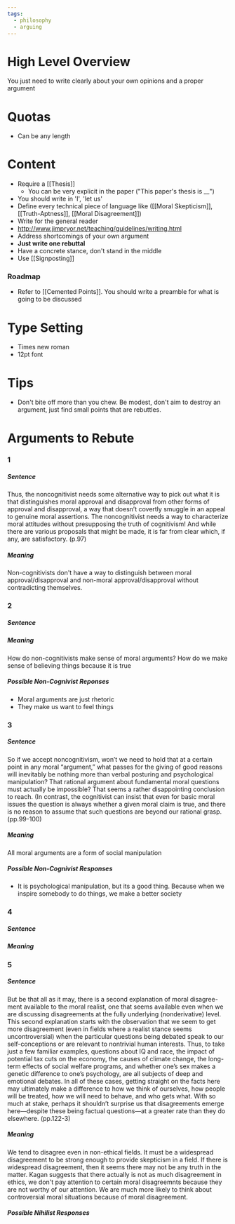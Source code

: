 ```yaml
---
tags:
  - philosophy
  - arguing
---
```

# High Level Overview
You just need to write clearly about your own opinions and a proper argument
# Quotas
- Can be any length
# Content
- Require a [[Thesis]]
	- You can be very explicit in the paper ("This paper's thesis is \_\_")
- You should write in 'I', 'let us'
- Define every technical piece of language like ([[Moral Skepticism]], [[Truth-Aptness]], [[Moral Disagreement]])
- Write for the general reader
- http://www.jimpryor.net/teaching/guidelines/writing.html
- Address shortcomings of your own argument
- **Just write one rebuttal**
- Have a concrete stance, don't stand in the middle
- Use [[Signposting]]
### Roadmap
- Refer to [[Cemented Points]]. You should write a preamble for what is going to be discussed
# Type Setting
- Times new roman
- 12pt font
# Tips
- Don't bite off more than you chew. Be modest, don't aim to destroy an argument, just find small points that are rebuttles.
# Arguments to Rebute
### 1
##### Sentence
Thus, the noncognitivist needs some alternative way to pick out what it is that
distinguishes moral approval and disapproval from other forms of approval and
disapproval, a way that doesn’t covertly smuggle in an appeal to genuine moral
assertions. The noncognitivist needs a way to characterize moral attitudes without
presupposing the truth of cognitivism! And while there are various proposals that
might be made, it is far from clear which, if any, are satisfactory. (p.97)
##### Meaning
Non-cognitivists don't have a way to distinguish between moral approval/disapproval and non-moral approval/disapproval without contradicting themselves.
### 2
##### Sentence
##### Meaning
How do non-cognitivists make sense of moral arguments?
How do we make sense of believing things because it is true
##### Possible Non-Cognivist Reponses
- Moral arguments are just rhetoric
- They make us want to feel things
### 3
##### Sentence
So if we accept noncognitivism, won’t we need to hold that at a certain point in any
moral “argument,” what passes for the giving of good reasons will inevitably be
nothing more than verbal posturing and psychological manipulation? That rational
argument about fundamental moral questions must actually be impossible? That
seems a rather disappointing conclusion to reach. (In contrast, the cognitivist can
insist that even for basic moral issues the question is always whether a given moral
claim is true, and there is no reason to assume that such questions are beyond our
rational grasp. (pp.99-100)
##### Meaning
All moral arguments are a form of social manipulation
##### Possible Non-Cognivist Responses
- It is psychological manipulation, but its a good thing. Because when we inspire somebody to do things, we make a better society
### 4
##### Sentence
##### Meaning

### 5
##### Sentence
But be that all as it may, there is a second explanation of moral disagree- ment
available to the moral realist, one that seems available even when we are
discussing disagreements at the fully underlying (nonderivative) level. This second
explanation starts with the observation that we seem to get more disagreement
(even in fields where a realist stance seems uncontroversial) when the particular
questions being debated speak to our self-conceptions or are relevant to nontrivial
human interests. Thus, to take just a few familiar examples, questions about IQ and race, the impact of potential tax cuts on the economy, the causes of climate change, the long-term effects of social welfare programs, and whether one’s sex makes a genetic difference to one’s psychology, are all subjects of deep and emotional debates. In all of these cases, getting straight on the facts here may ultimately make a difference to how we think of ourselves, how people will be treated, how we will need to behave, and who gets what. With so much at stake, perhaps it shouldn’t surprise us that disagreements emerge here—despite these being factual questions—at a greater rate than they do elsewhere. (pp.122-3)
##### Meaning
We tend to disagree even in non-ethical fields.
It must be a widespread disagreement to be strong enough to provide skepticism in a field.
If there is widespread disagreement, then it seems there may not be any truth in the matter.
Kagan suggests that there actually is not as much disagreement in ethics, we don't pay attention to certain moral disagreemnts because they are not worthy of our attention.
We are much more likely to think about controversial moral situations because of moral disagreement.

##### Possible Nihilist Responses